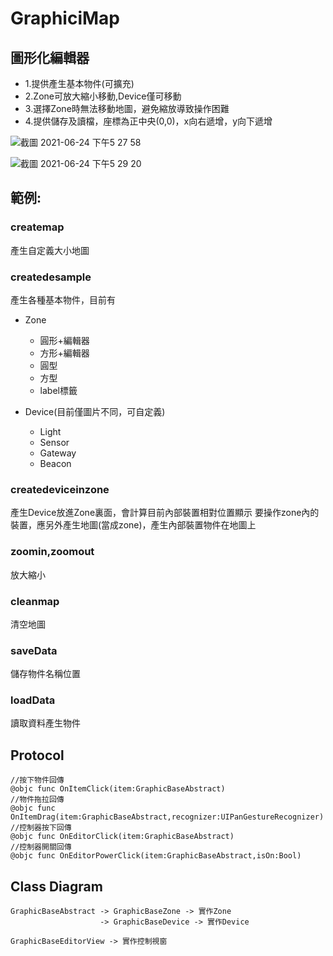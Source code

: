 # GraphiciMap

## 圖形化編輯器

* 1.提供產生基本物件(可擴充)
* 2.Zone可放大縮小移動,Device僅可移動
* 3.選擇Zone時無法移動地圖，避免縮放導致操作困難
* 4.提供儲存及讀檔，座標為正中央(0,0)，x向右遞增，y向下遞增

![截圖 2021-06-24 下午5 27 58](https://user-images.githubusercontent.com/59221388/123239364-dcc52500-d511-11eb-970b-5ada8bafb811.png)

![截圖 2021-06-24 下午5 29 20](https://user-images.githubusercontent.com/59221388/123239378-df277f00-d511-11eb-8217-b8ec68a69e4a.png)

## 範例:

### createmap

產生自定義大小地圖


### createdesample

產生各種基本物件，目前有
* Zone
  * 圓形+編輯器
  * 方形+編輯器
  * 圓型
  * 方型
  * label標籤

* Device(目前僅圖片不同，可自定義)
  * Light
  * Sensor
  * Gateway
  * Beacon


### createdeviceinzone

產生Device放進Zone裏面，會計算目前內部裝置相對位置顯示
要操作zone內的裝置，應另外產生地圖(當成zone)，產生內部裝置物件在地圖上

### zoomin,zoomout

放大縮小

### cleanmap

清空地圖


### saveData

儲存物件名稱位置

### loadData

讀取資料產生物件


## Protocol
 
    //按下物件回傳
    @objc func OnItemClick(item:GraphicBaseAbstract)
    //物件拖拉回傳
    @objc func OnItemDrag(item:GraphicBaseAbstract,recognizer:UIPanGestureRecognizer)
    //控制器按下回傳
    @objc func OnEditorClick(item:GraphicBaseAbstract)
    //控制器開關回傳
    @objc func OnEditorPowerClick(item:GraphicBaseAbstract,isOn:Bool)


## Class Diagram

    GraphicBaseAbstract -> GraphicBaseZone -> 實作Zone
                        -> GraphicBaseDevice -> 實作Device
                    
    GraphicBaseEditorView -> 實作控制視窗

